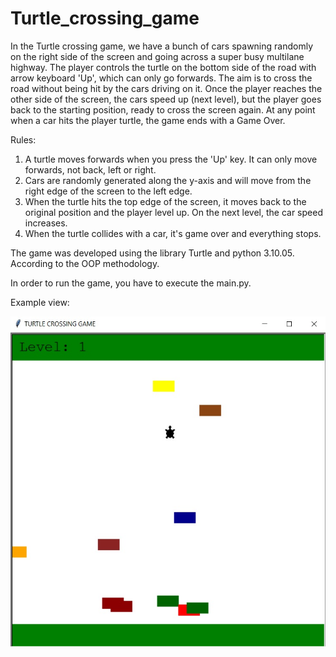 # Turtle_crossing_game
 
In the Turtle crossing game, we have a bunch of cars spawning randomly on the right side of the screen and going across a super busy multilane highway. The player controls the turtle on the bottom side of the road with arrow keyboard 'Up', which can only go forwards. The aim is to cross the road without being hit by the cars driving on it.
Once the player reaches the other side of the screen, the cars speed up (next level), but the player goes back to the starting position, ready to cross the screen again. 
At any point when a car hits the player turtle, the game ends with a Game Over.

Rules:
1. A turtle moves forwards when you press the 'Up' key. It can only move forwards, not back, left or right.
2. Cars are randomly generated along the y-axis and will move from the right edge of the screen to the left edge.
3. When the turtle hits the top edge of the screen, it moves back to the original position and the player level up. On the next level, the car speed increases.
4. When the turtle collides with a car, it's game over and everything stops.


The game was developed using the library Turtle and python 3.10.05. According to the OOP methodology. 

In order to run the game, you have to execute the main.py.

Example view: 

![Screenshot](example_view.jpg)